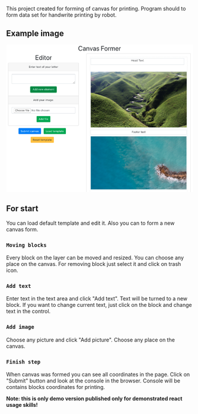 This project created for forming of canvas for printing.
Program should to form data set for handwrite printing by robot.

## Example image

![](example_image.png)

## For start

You can load default template and edit it. Also you can to form a new canvas form. 

### `Moving blocks`

Every block on the layer can be moved and resized. You can choose any place on the canvas.
For removing block just select it and click on trash icon.

### `Add text`

Enter text in the text area and click "Add text". Text will be turned to a new block.
If you want to change current text, just click on the block and change text in the control.

### `Add image`

Choose any picture and click "Add picture". Choose any place on the canvas.

### `Finish step`

When canvas was formed you can see all coordinates in the page.
Click on "Submit" button and look at the console in the browser.
Console will be contains blocks coordinates for printing.

**Note: this is only demo version published only for demonstrated react usage skills!**

